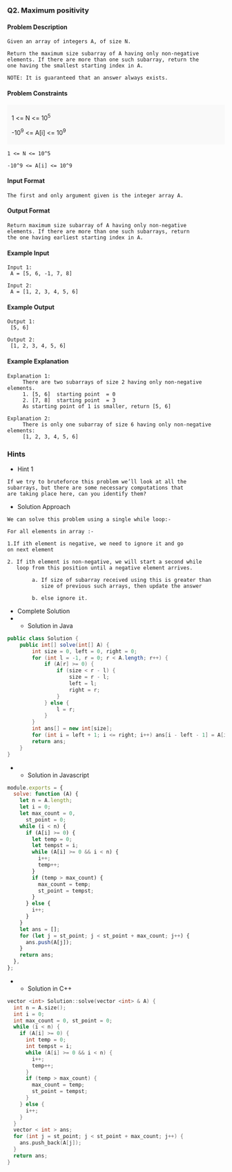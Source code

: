 ### Q2. Maximum positivity
#### Problem Description
```text
Given an array of integers A, of size N.

Return the maximum size subarray of A having only non-negative 
elements. If there are more than one such subarray, return the 
one having the smallest starting index in A.

NOTE: It is guaranteed that an answer always exists.
```
#### Problem Constraints
<div style="background-color: #f9f9f9; padding: 5px 10px;">
    <p>1 &lt;= N &lt;= 10<sup>5</sup></p>
    <p>-10<sup>9</sup> &lt;= A[i] &lt;= 10<sup>9</sup></p>
</div>

```text
1 <= N <= 10^5

-10^9 <= A[i] <= 10^9
```
#### Input Format
```text
The first and only argument given is the integer array A.
```
#### Output Format
```text
Return maximum size subarray of A having only non-negative 
elements. If there are more than one such subarrays, return 
the one having earliest starting index in A.
```
#### Example Input
```text
Input 1:
 A = [5, 6, -1, 7, 8]

Input 2:
 A = [1, 2, 3, 4, 5, 6]
```
#### Example Output
```text
Output 1:
 [5, 6]

Output 2:
 [1, 2, 3, 4, 5, 6]
```
#### Example Explanation
```text
Explanation 1:
     There are two subarrays of size 2 having only non-negative elements.
     1. [5, 6]  starting point  = 0
     2. [7, 8]  starting point  = 3
     As starting point of 1 is smaller, return [5, 6]

Explanation 2:
     There is only one subarray of size 6 having only non-negative elements:
     [1, 2, 3, 4, 5, 6]
```
### Hints
* Hint 1
```text
If we try to bruteforce this problem we’ll look at all the 
subarrays, but there are some necessary computations that 
are taking place here, can you identify them?
```
* Solution Approach
```text
We can solve this problem using a single while loop:-

For all elements in array :-

1.If ith element is negative, we need to ignore it and go 
on next element

2. If ith element is non-negative, we will start a second while 
   loop from this position until a negative element arrives.
        
        a. If size of subarray received using this is greater than 
           size of previous such arrays, then update the answer
        
        b. else ignore it.
```
* Complete Solution
* * Solution in Java
```java
public class Solution {
    public int[] solve(int[] A) {
        int size = 0, left = 0, right = 0;
        for (int l = -1, r = 0; r < A.length; r++) {
            if (A[r] >= 0) {
                if (size < r - l) {
                    size = r - l;
                    left = l;
                    right = r;
                }
            } else {
                l = r;
            }
        }
        int ans[] = new int[size];
        for (int i = left + 1; i <= right; i++) ans[i - left - 1] = A[i];
        return ans;
    }
}
```
* * Solution in Javascript
```javascript
module.exports = {
  solve: function (A) {
    let n = A.length;
    let i = 0;
    let max_count = 0,
      st_point = 0;
    while (i < n) {
      if (A[i] >= 0) {
        let temp = 0;
        let tempst = i;
        while (A[i] >= 0 && i < n) {
          i++;
          temp++;
        }
        if (temp > max_count) {
          max_count = temp;
          st_point = tempst;
        }
      } else {
        i++;
      }
    }
    let ans = [];
    for (let j = st_point; j < st_point + max_count; j++) {
      ans.push(A[j]);
    }
    return ans;
  },
};
```
* * Solution in C++
```cpp
vector <int> Solution::solve(vector <int> & A) {
  int n = A.size();
  int i = 0;
  int max_count = 0, st_point = 0;
  while (i < n) {
    if (A[i] >= 0) {
      int temp = 0;
      int tempst = i;
      while (A[i] >= 0 && i < n) {
        i++;
        temp++;
      }
      if (temp > max_count) {
        max_count = temp;
        st_point = tempst;
      }
    } else {
      i++;
    }
  }
  vector < int > ans;
  for (int j = st_point; j < st_point + max_count; j++) {
    ans.push_back(A[j]);
  }
  return ans;
}
```

